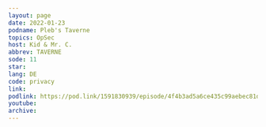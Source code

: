 ```yaml
---
layout: page
date: 2022-01-23
podname: Pleb's Taverne
topics: OpSec
host: Kid & Mr. C.
abbrev: TAVERNE
sode: 11
star: 
lang: DE
code: privacy
link: 
podlink: https://pod.link/1591830939/episode/4f4b3ad5a6ce435c99aebec81db0d6a5
youtube: 
archive: 
---
```

